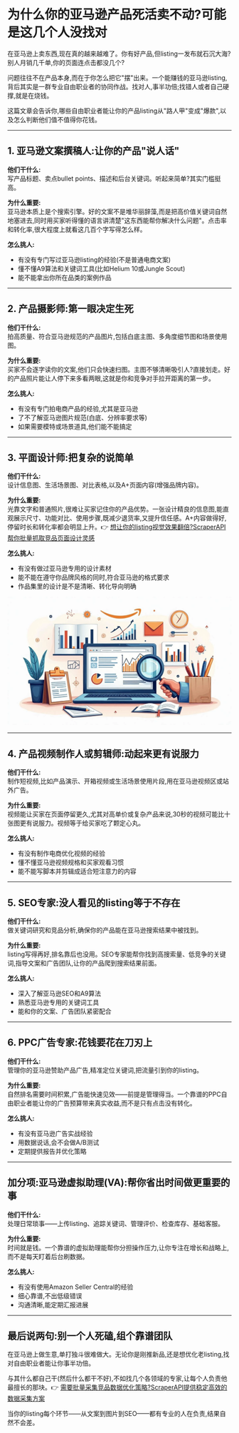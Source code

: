 # 为什么你的亚马逊产品死活卖不动?可能是这几个人没找对

在亚马逊上卖东西,现在真的越来越难了。你有好产品,但listing一发布就石沉大海?别人月销几千单,你的页面连点击都没几个?

问题往往不在产品本身,而在于你怎么把它"摆"出来。一个能赚钱的亚马逊listing,背后其实是一群专业自由职业者的协同作战。找对人,事半功倍;找错人或者自己硬撑,就是在烧钱。

这篇文章会告诉你,哪些自由职业者能让你的产品listing从"路人甲"变成"爆款",以及怎么判断他们值不值得你花钱。

---

## 1. 亚马逊文案撰稿人:让你的产品"说人话"

**他们干什么:**  
写产品标题、卖点bullet points、描述和后台关键词。听起来简单?其实门槛挺高。

**为什么重要:**  
亚马逊本质上是个搜索引擎。好的文案不是堆华丽辞藻,而是把高价值关键词自然地塞进去,同时用买家听得懂的语言讲清楚"这东西能帮你解决什么问题"。点击率和转化率,很大程度上就看这几百个字写得怎么样。

**怎么挑人:**
- 有没有专门写过亚马逊listing的经验(不是普通电商文案)
- 懂不懂A9算法和关键词工具(比如Helium 10或Jungle Scout)
- 能不能拿出你所在品类的案例作品

---

## 2. 产品摄影师:第一眼决定生死

**他们干什么:**  
拍高质量、符合亚马逊规范的产品图片,包括白底主图、多角度细节图和场景使用图。

**为什么重要:**  
买家不会逐字读你的文案,他们只会快速扫图。主图不够清晰吸引人?直接划走。好的产品照片能让人停下来多看两眼,这就是你和竞争对手拉开距离的第一步。

**怎么挑人:**
- 有没有专门拍电商产品的经验,尤其是亚马逊
- 了不了解亚马逊图片规范(白底、分辨率要求等)
- 如果需要模特或场景道具,他们能不能搞定

---

## 3. 平面设计师:把复杂的说简单

**他们干什么:**  
设计信息图、生活场景图、对比表格,以及A+页面内容(增强品牌内容)。

**为什么重要:**  
光靠文字和普通照片,很难让买家记住你的产品优势。一张设计精良的信息图,能直观展示尺寸、功能对比、使用步骤,既减少退货率,又提升信任感。A+内容做得好,停留时长和转化率都会明显上升。👉 [想让你的listing视觉效果翻倍?ScraperAPI帮你批量抓取竞品页面设计灵感](https://www.scraperapi.com/?fp_ref=coupons)

**怎么挑人:**
- 有没有做过亚马逊专用的设计素材
- 能不能在遵守你品牌风格的同时,符合亚马逊的格式要求
- 作品集里的设计是不是清晰、转化导向明确

![平面设计师制作的产品信息图示例](image/83865724189.webp)

---

## 4. 产品视频制作人或剪辑师:动起来更有说服力

**他们干什么:**  
制作短视频,比如产品演示、开箱视频或生活场景使用片段,用在亚马逊视频区或站外广告。

**为什么重要:**  
视频能让买家在页面停留更久,尤其对高单价或复杂产品来说,30秒的视频可能比十张图更有说服力。视频等于给买家吃了颗定心丸。

**怎么挑人:**
- 有没有制作电商优化视频的经验
- 懂不懂亚马逊视频规格和买家观看习惯
- 能不能写脚本并剪辑成适合短注意力的内容

---

## 5. SEO专家:没人看见的listing等于不存在

**他们干什么:**  
做关键词研究和竞品分析,确保你的产品能在亚马逊搜索结果中被找到。

**为什么重要:**  
listing写得再好,排名靠后也没用。SEO专家能帮你找到高搜索量、低竞争的关键词,指导文案和广告团队,让你的产品爬到搜索结果前面。

**怎么挑人:**
- 深入了解亚马逊SEO和A9算法
- 熟悉亚马逊专用的关键词工具
- 能和你的文案、广告团队紧密配合

---

## 6. PPC广告专家:花钱要花在刀刃上

**他们干什么:**  
管理你的亚马逊赞助产品广告,精准定位关键词,把流量引到你的listing。

**为什么重要:**  
自然排名需要时间积累,广告能快速见效——前提是管理得当。一个靠谱的PPC自由职业者能让你的广告预算带来真实收益,而不是只有点击没有转化。

**怎么挑人:**
- 有没有亚马逊广告实战经验
- 用数据说话,会不会做A/B测试
- 定期提供报告并优化策略

---

## 加分项:亚马逊虚拟助理(VA):帮你省出时间做更重要的事

**他们干什么:**  
处理日常琐事——上传listing、追踪关键词、管理评价、检查库存、基础客服。

**为什么重要:**  
时间就是钱。一个靠谱的虚拟助理能帮你分担操作压力,让你专注在增长和战略上,而不是每天盯着后台刷数据。

**怎么挑人:**
- 有没有使用Amazon Seller Central的经验
- 细心靠谱,不出低级错误
- 沟通清晰,能定期汇报进展

---

## 最后说两句:别一个人死磕,组个靠谱团队

在亚马逊上做生意,单打独斗很难做大。无论你是刚推新品,还是想优化老listing,找对自由职业者能让你事半功倍。

与其什么都自己干(然后什么都干不好),不如找几个各领域的专家,让每个人负责他最擅长的那块。👉 [需要批量采集竞品数据优化策略?ScraperAPI提供稳定高效的数据采集方案](https://www.scraperapi.com/?fp_ref=coupons)

当你的listing每个环节——从文案到图片到SEO——都有专业的人在负责,结果自然不会差。
